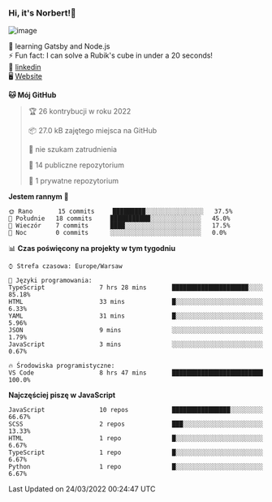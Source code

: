 ### Hi, it's Norbert!👋

![image](https://i.imgur.com/y3Fbv48.png)


🧠 learning Gatsby and Node.js <br>
⚡ Fun fact: I can solve a Rubik's cube in under a 20 seconds! <br>
👔 [linkedin](https://www.linkedin.com/in/norbert-%C5%82uszkiewicz-75b0891b3/) <br>
🖥 [Website](https://norbertluszkiewicz.pl/)<br>


<!--START_SECTION:waka-->
**🐱 Mój GitHub** 

> 🏆 26 kontrybucji w roku 2022
 > 
> 📦 27.0 kB zajętego miejsca na GitHub 
 > 
> 🚫 nie szukam zatrudnienia
 > 
> 📜 14 publiczne repozytorium 
 > 
> 🔑 1 prywatne repozytorium 
 > 
**Jestem rannym 🐤** 

```text
🌞 Rano       15 commits     █████████░░░░░░░░░░░░░░░░   37.5% 
🌆 Południe   18 commits     ███████████░░░░░░░░░░░░░░   45.0% 
🌃 Wieczór    7 commits      ████░░░░░░░░░░░░░░░░░░░░░   17.5% 
🌙 Noc        0 commits      ░░░░░░░░░░░░░░░░░░░░░░░░░   0.0%

```


📊 **Czas poświęcony na projekty w tym tygodniu** 

```text
⌚︎ Strefa czasowa: Europe/Warsaw

💬 Języki programowania: 
TypeScript               7 hrs 28 mins       █████████████████████░░░░   85.18% 
HTML                     33 mins             █░░░░░░░░░░░░░░░░░░░░░░░░   6.33% 
YAML                     31 mins             █░░░░░░░░░░░░░░░░░░░░░░░░   5.96% 
JSON                     9 mins              ░░░░░░░░░░░░░░░░░░░░░░░░░   1.79% 
JavaScript               3 mins              ░░░░░░░░░░░░░░░░░░░░░░░░░   0.67%

🔥 Środowiska programistyczne: 
VS Code                  8 hrs 47 mins       █████████████████████████   100.0%

```

**Najczęściej piszę w JavaScript** 

```text
JavaScript               10 repos            ████████████████░░░░░░░░░   66.67% 
SCSS                     2 repos             ███░░░░░░░░░░░░░░░░░░░░░░   13.33% 
HTML                     1 repo              █░░░░░░░░░░░░░░░░░░░░░░░░   6.67% 
TypeScript               1 repo              █░░░░░░░░░░░░░░░░░░░░░░░░   6.67% 
Python                   1 repo              █░░░░░░░░░░░░░░░░░░░░░░░░   6.67%

```



 Last Updated on 24/03/2022 00:24:47 UTC
<!--END_SECTION:waka-->
